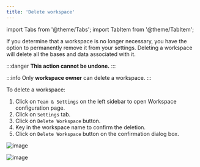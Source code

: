 ```yaml
---
title: 'Delete workspace'
---
```

import Tabs from '@theme/Tabs';
import TabItem from '@theme/TabItem';

If you determine that a workspace is no longer necessary, you have the option to permanently remove it from your settings. Deleting a workspace will delete all the bases and data associated with it. 

:::danger
**This action cannot be undone.**
:::

:::info
Only **workspace owner** can delete a workspace.
:::

To delete a workspace:

1. Click on `Team & Settings` on the left sidebar to open Workspace configuration page.
2. Click on `Settings` tab.
3. Click on `Delete Workspace` button.
4. Key in the workspace name to confirm the deletion.
5. Click on `Delete Workspace` button on the confirmation dialog box.

![image](/img/v2/workspace-delete.png)  
  
![image](/img/v2/workspace-delete-confirmation.png)  
